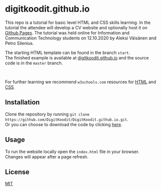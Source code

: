 # digitkoodit.github.io

This repo is a tutorial for basic level HTML and CSS skills learning. In the tutorial the attendee will develop a CV website and optionally host it on [Github Pages](https://pages.github.com). The tutorial was held online for Information and Communication Technology students on 12.10.2020 by Aleksi Väisänen and Petro Silenius.

The starting HTML template can be found in the branch `start`.  
The finished example is available at [digitkoodit.github.io](https://digitkoodit.github.io/) and the source code is in the `master` branch.

<br/>

For further learning we recommend `w3schools.com` resources for [HTML](https://www.w3schools.com/html) and [CSS](https://www.w3schools.com/css).

## Installation

Clone the repository by running `git clone https://github.com/DigitKoodit/DigitKoodit.github.io.git`.  
Or you can choose to download the code by clicking [here](https://github.com/DigitKoodit/DigitKoodit.github.io/archive/master.zip).

## Usage

To run the website locally open the `index.html` file in your browser.  
Changes will appear after a page refresh.

## License
[MIT](https://choosealicense.com/licenses/mit/)
